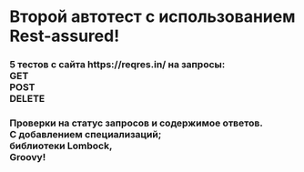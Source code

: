 <h1>Второй  автотест с использованием Rest-assured!</h1>

<h3> 5 тестов c сайта https://reqres.in/ на запросы:</br>
GET</br>
POST</br>
DELETE</br>
<h3>Проверки на статус запросов и содержимое ответов.</br>
С добавлением специализаций;</br>
библиотеки Lombock,</br>
Groovy!</br>
